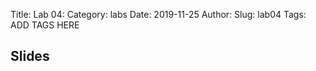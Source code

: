 Title: Lab 04:
Category: labs
Date: 2019-11-25
Author: 
Slug: lab04
Tags: ADD TAGS HERE


## Slides
<!-- - [PDF | Lecture 1: Description]({attach}presentation/Lecture1_Data.pdf) -->